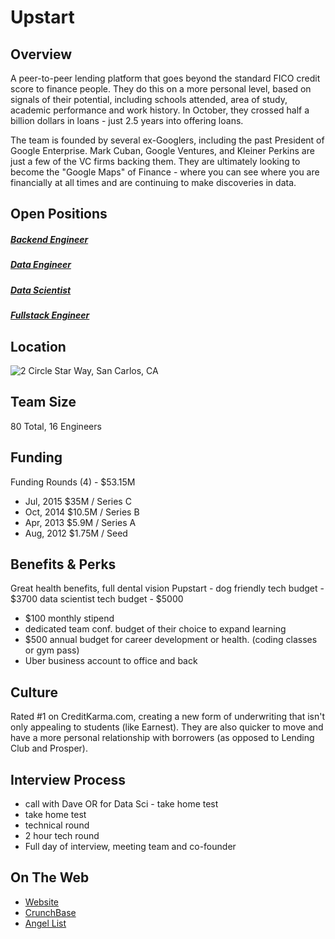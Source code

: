 # Upstart
## Overview
A peer-to-peer lending platform that goes beyond the standard FICO credit score to finance people. They do this on a more personal level, based on signals of their potential, including schools attended, area of study, academic performance and work history. In October, they crossed half a billion dollars in loans - just 2.5 years into offering loans.

The team is founded by several ex-Googlers, including the past President of Google Enterprise. Mark Cuban, Google Ventures, and Kleiner Perkins are just a few of the VC firms backing them. They are ultimately looking to become the "Google Maps" of Finance - where you can see where you are financially at all times and are continuing to make discoveries in data.

## Open Positions
##### [Backend Engineer](https://github.com/the31337/jobs/blob/master/upstart/backend-engineer.md)
##### [Data Engineer](https://github.com/the31337/jobs/blob/master/upstart/data-engineer.md)
##### [Data Scientist](https://github.com/the31337/jobs/blob/master/upstart/data-scientist.md)
##### [Fullstack Engineer](https://github.com/the31337/jobs/blob/master/upstart/fullstack-engineer.md)

## Location
![2 Circle Star Way, San Carlos, CA](https://maps.googleapis.com/maps/api/staticmap?center=2+Circle+Star+Way,+San+Carlos,+CA&zoom=13&scale=false&size=600x300&maptype=roadmap&format=png&visual_refresh=true)  

## Team Size
80 Total, 16 Engineers

## Funding
Funding Rounds (4) - $53.15M
+ Jul, 2015	$35M / Series C
+ Oct, 2014	$10.5M / Series B
+ Apr, 2013	$5.9M / Series A
+ Aug, 2012	$1.75M / Seed

## Benefits & Perks
Great health benefits, full dental vision
Pupstart - dog friendly
tech budget - $3700
data scientist tech budget - $5000
+ $100 monthly stipend
+ dedicated team conf. budget of their choice to expand learning
+ $500 annual budget for career development or health. (coding classes or gym pass)
+ Uber business account to office and back

## Culture
Rated #1 on CreditKarma.com, creating a new form of underwriting that isn't only appealing to students (like Earnest). They are also quicker to move and have a more personal relationship with borrowers (as opposed to Lending Club and Prosper).

## Interview Process
+ call with Dave OR for Data Sci - take home test
+ take home test
+ technical round
+ 2 hour tech round
+ Full day of interview, meeting team and co-founder

## On The Web
+ [Website](https://www.upstart.com/)
+ [CrunchBase](https://www.crunchbase.com/organization/upstart#/entity)
+ [Angel List](https://angel.co/upstart)

